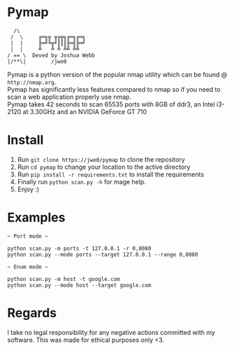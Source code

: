 # Pymap

```
  /\
 /  \     ╔═╗╦ ╦╔╦╗╔═╗╔═╗
 |  |     ╠═╝╚╦╝║║║╠═╣╠═╝
 |  |     ╩   ╩ ╩ ╩╩ ╩╩
/ == \  Deved by Joshua Webb
|/**\|        /jwe0
```

Pymap is a python version of the popular nmap utility which can be found @ `http://nmap.org`.\
Pymap has significantly less features compared to nmap so if you need to scan a web application properly use nmap.\
Pymap takes 42 seconds to scan 65535 ports with 8GB of ddr3, an Intel i3-2120 at 3.30GHz and an NVIDIA GeForce GT 710

# Install
1. Run `git clone https://jwe0/pymap` to clone the repository
2. Run `cd pymap` to change your location to the active directory
3. Run `pip install -r requirements.txt` to install the requirements
5. Finally run `python scan.py -h` for mage help.
5. Enjoy :)


# Examples
```shell
~ Port mode ~

python scan.py -m ports -t 127.0.0.1 -r 0,8080
python scan.py --mode ports --target 127.0.0.1 --range 0,8080

~ Enum mode ~

python scan.py -m host -t google.com
python scan.py --mode host --target google.com
```

# Regards
I take no legal responsibility for any negative actions committed with my software. This was made for ethical purposes only <3.
